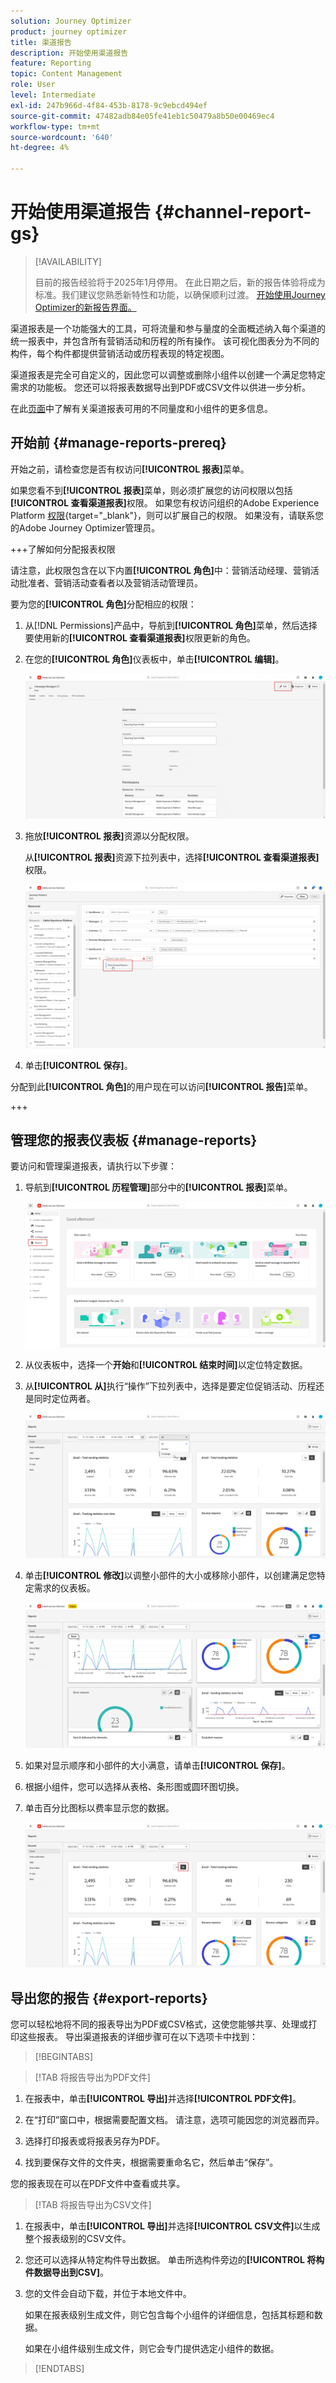 ```yaml
---
solution: Journey Optimizer
product: journey optimizer
title: 渠道报告
description: 开始使用渠道报告
feature: Reporting
topic: Content Management
role: User
level: Intermediate
exl-id: 247b966d-4f84-453b-8178-9c9ebcd494ef
source-git-commit: 47482adb84e05fe41eb1c50479a8b50e00469ec4
workflow-type: tm+mt
source-wordcount: '640'
ht-degree: 4%

---
```


# 开始使用渠道报告 {#channel-report-gs}

>[!AVAILABILITY]
>
>目前的报告经验将于2025年1月停用。 在此日期之后，新的报告体验将成为标准。我们建议您熟悉新特性和功能，以确保顺利过渡。 [开始使用Journey Optimizer的新报告界面。](report-gs-cja.md)

渠道报表是一个功能强大的工具，可将流量和参与量度的全面概述纳入每个渠道的统一报表中，并包含所有营销活动和历程的所有操作。 该可视化图表分为不同的构件，每个构件都提供营销活动或历程表现的特定视图。

渠道报表是完全可自定义的，因此您可以调整或删除小组件以创建一个满足您特定需求的功能板。 您还可以将报表数据导出到PDF或CSV文件以供进一步分析。

在此[页面](channel-report.md)中了解有关渠道报表可用的不同量度和小组件的更多信息。

## 开始前 {#manage-reports-prereq}

开始之前，请检查您是否有权访问&#x200B;**[!UICONTROL 报表]**&#x200B;菜单。

如果您看不到&#x200B;**[!UICONTROL 报表]**&#x200B;菜单，则必须扩展您的访问权限以包括&#x200B;**[!UICONTROL 查看渠道报表]**&#x200B;权限。 如果您有权访问组织的Adobe Experience Platform [权限](https://experienceleague.adobe.com/docs/experience-platform/access-control/home.html?lang=zh-Hans){target="_blank"}，则可以扩展自己的权限。 如果没有，请联系您的Adobe Journey Optimizer管理员。

+++了解如何分配报表权限

请注意，此权限包含在以下内置&#x200B;**[!UICONTROL 角色]**&#x200B;中：营销活动经理、营销活动批准者、营销活动查看者以及营销活动管理员。

要为您的&#x200B;**[!UICONTROL 角色]**&#x200B;分配相应的权限：

1. 从[!DNL Permissions]产品中，导航到&#x200B;**[!UICONTROL 角色]**&#x200B;菜单，然后选择要使用新的&#x200B;**[!UICONTROL 查看渠道报表]**&#x200B;权限更新的角色。

1. 在您的&#x200B;**[!UICONTROL 角色]**&#x200B;仪表板中，单击&#x200B;**[!UICONTROL 编辑]**。

   ![](assets/channel_permission_1.png)

1. 拖放&#x200B;**[!UICONTROL 报表]**&#x200B;资源以分配权限。

   从&#x200B;**[!UICONTROL 报表]**&#x200B;资源下拉列表中，选择&#x200B;**[!UICONTROL 查看渠道报表]**&#x200B;权限。

   ![](assets/channel_permission_2.png)

1. 单击&#x200B;**[!UICONTROL 保存]**。

分配到此&#x200B;**[!UICONTROL 角色]**&#x200B;的用户现在可以访问&#x200B;**[!UICONTROL 报告]**&#x200B;菜单。

+++

## 管理您的报表仪表板 {#manage-reports}

要访问和管理渠道报表，请执行以下步骤：

1. 导航到&#x200B;**[!UICONTROL 历程管理]**&#x200B;部分中的&#x200B;**[!UICONTROL 报表]**&#x200B;菜单。

   ![](assets/channel_report_1.png)

1. 从仪表板中，选择一个&#x200B;**开始**&#x200B;和&#x200B;**[!UICONTROL 结束时间]**&#x200B;以定位特定数据。

1. 从&#x200B;**[!UICONTROL 从]**&#x200B;执行“操作”下拉列表中，选择是要定位促销活动、历程还是同时定位两者。

   ![](assets/channel_report_2.png)

1. 单击&#x200B;**[!UICONTROL 修改]**&#x200B;以调整小部件的大小或移除小部件，以创建满足您特定需求的仪表板。

   ![](assets/channel_report_3.png)

1. 如果对显示顺序和小部件的大小满意，请单击&#x200B;**[!UICONTROL 保存]**。

1. 根据小组件，您可以选择从表格、条形图或圆环图切换。

1. 单击百分比图标以费率显示您的数据。

   ![](assets/channel_report_4.png)

## 导出您的报告 {#export-reports}

您可以轻松地将不同的报表导出为PDF或CSV格式，这使您能够共享、处理或打印这些报表。 导出渠道报表的详细步骤可在以下选项卡中找到：

>[!BEGINTABS]

>[!TAB 将报告导出为PDF文件]

1. 在报表中，单击&#x200B;**[!UICONTROL 导出]**&#x200B;并选择&#x200B;**[!UICONTROL PDF文件]**。

1. 在“打印”窗口中，根据需要配置文档。 请注意，选项可能因您的浏览器而异。

1. 选择打印报表或将报表另存为PDF。

1. 找到要保存文件的文件夹，根据需要重命名它，然后单击“保存”。

您的报表现在可以在PDF文件中查看或共享。

>[!TAB 将报告导出为CSV文件]

1. 在报表中，单击&#x200B;**[!UICONTROL 导出]**&#x200B;并选择&#x200B;**[!UICONTROL CSV文件]**&#x200B;以生成整个报表级别的CSV文件。

1. 您还可以选择从特定构件导出数据。 单击所选构件旁边的&#x200B;**[!UICONTROL 将构件数据导出到CSV]**。

1. 您的文件会自动下载，并位于本地文件中。

   如果在报表级别生成文件，则它包含每个小组件的详细信息，包括其标题和数据。

   如果在小组件级别生成文件，则它会专门提供选定小组件的数据。

>[!ENDTABS]
